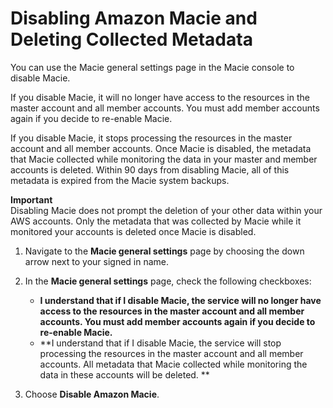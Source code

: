 # Disabling Amazon Macie and Deleting Collected Metadata<a name="macie-disable"></a>

You can use the Macie general settings page in the Macie console to disable Macie\.

If you disable Macie, it will no longer have access to the resources in the master account and all member accounts\. You must add member accounts again if you decide to re\-enable Macie\.

 If you disable Macie, it stops processing the resources in the master account and all member accounts\. Once Macie is disabled, the metadata that Macie collected while monitoring the data in your master and member accounts is deleted\. Within 90 days from disabling Macie, all of this metadata is expired from the Macie system backups\. 

**Important**  
Disabling Macie does not prompt the deletion of your other data within your AWS accounts\. Only the metadata that was collected by Macie while it monitored your accounts is deleted once Macie is disabled\.

1. Navigate to the **Macie general settings** page by choosing the down arrow next to your signed in name\.

1. In the **Macie general settings** page, check the following checkboxes:
   + **I understand that if I disable Macie, the service will no longer have access to the resources in the master account and all member accounts\. You must add member accounts again if you decide to re\-enable Macie\.**
   +  **I understand that if I disable Macie, the service will stop processing the resources in the master account and all member accounts\. All metadata that Macie collected while monitoring the data in these accounts will be deleted\. **

1. Choose **Disable Amazon Macie**\.